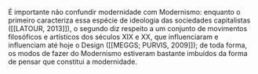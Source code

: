 É importante não confundir modernidade com Modernismo: enquanto o primeiro caracteriza essa espécie de ideologia das sociedades capitalistas ([[LATOUR, 2013]]), o segundo diz respeito a um conjunto de movimentos filosóficos e artísticos dos séculos XIX e XX, que influenciaram e influenciam até hoje o Design ([[MEGGS; PURVIS, 2009]]); de toda forma, os modos de fazer do Modernismo estiveram bastante imbuídos da forma de pensar que constitui a modernidade.